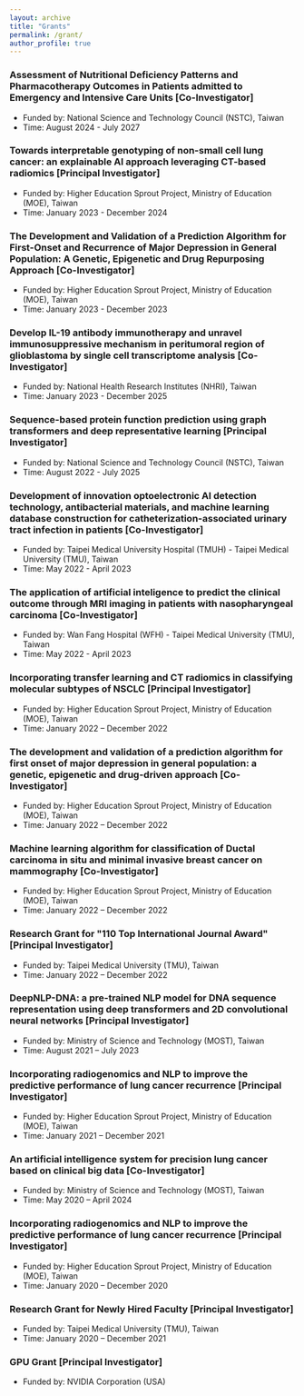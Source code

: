 ```yaml
---
layout: archive
title: "Grants"
permalink: /grant/
author_profile: true
---
```


### Assessment of Nutritional Deficiency Patterns and Pharmacotherapy Outcomes in Patients admitted to Emergency and Intensive Care Units [Co-Investigator]
* Funded by: National Science and Technology Council (NSTC), Taiwan
* Time: August 2024 - July 2027

### Towards interpretable genotyping of non-small cell lung cancer: an explainable AI approach leveraging CT-based radiomics [Principal Investigator]
* Funded by: Higher Education Sprout Project, Ministry of Education (MOE), Taiwan
* Time: January 2023 - December 2024

### The Development and Validation of a Prediction Algorithm for First-Onset and Recurrence of Major Depression in General Population: A Genetic, Epigenetic and Drug Repurposing Approach [Co-Investigator]
* Funded by: Higher Education Sprout Project, Ministry of Education (MOE), Taiwan
* Time: January 2023 - December 2023

### Develop IL-19 antibody immunotherapy and unravel immunosuppressive mechanism in peritumoral region of glioblastoma by single cell transcriptome analysis [Co-Investigator]
* Funded by: National Health Research Institutes (NHRI), Taiwan
* Time: January 2023 - December 2025

### Sequence-based protein function prediction using graph transformers and deep representative learning [Principal Investigator]
* Funded by: National Science and Technology Council (NSTC), Taiwan
* Time: August 2022 - July 2025

### Development of innovation optoelectronic AI detection technology, antibacterial materials, and machine learning database construction for catheterization-associated urinary tract infection in patients [Co-Investigator]
* Funded by: Taipei Medical University Hospital (TMUH) - Taipei Medical University (TMU), Taiwan
* Time: May 2022 - April 2023

### The application of artificial inteligence to predict the clinical outcome through MRI imaging in patients with nasopharyngeal carcinoma [Co-Investigator]
* Funded by: Wan Fang Hospital (WFH) - Taipei Medical University (TMU), Taiwan
* Time: May 2022 - April 2023

### Incorporating transfer learning and CT radiomics in classifying molecular subtypes of NSCLC [Principal Investigator]
* Funded by: Higher Education Sprout Project, Ministry of Education (MOE), Taiwan
* Time: January 2022 – December 2022

### The development and validation of a prediction algorithm for first onset of major depression in general population: a genetic, epigenetic and drug-driven approach [Co-Investigator]
* Funded by: Higher Education Sprout Project, Ministry of Education (MOE), Taiwan
* Time: January 2022 – December 2022

### Machine learning algorithm for classification of Ductal carcinoma in situ and minimal invasive breast cancer on mammography [Co-Investigator]
* Funded by: Higher Education Sprout Project, Ministry of Education (MOE), Taiwan
* Time: January 2022 – December 2022

### Research Grant for "110 Top International Journal Award" [Principal Investigator]
* Funded by: Taipei Medical University (TMU), Taiwan
* Time: January 2022 – December 2022

### DeepNLP-DNA: a pre-trained NLP model for DNA sequence representation using deep transformers and 2D convolutional neural networks [Principal Investigator]
* Funded by: Ministry of Science and Technology (MOST), Taiwan
* Time: August 2021 – July 2023

### Incorporating radiogenomics and NLP to improve the predictive performance of lung cancer recurrence [Principal Investigator]
* Funded by: Higher Education Sprout Project, Ministry of Education (MOE), Taiwan
* Time: January 2021 – December 2021

### An artificial intelligence system for precision lung cancer based on clinical big data [Co-Investigator]
* Funded by: Ministry of Science and Technology (MOST), Taiwan
* Time: May 2020 – April 2024
	
### Incorporating radiogenomics and NLP to improve the predictive performance of lung cancer recurrence [Principal Investigator]
* Funded by: Higher Education Sprout Project, Ministry of Education (MOE), Taiwan
* Time: January 2020 – December 2020
	
### Research Grant for Newly Hired Faculty [Principal Investigator]
* Funded by: Taipei Medical University (TMU), Taiwan
* Time: January 2020 – December 2021
	
### GPU Grant [Principal Investigator]
* Funded by: NVIDIA Corporation (USA)
